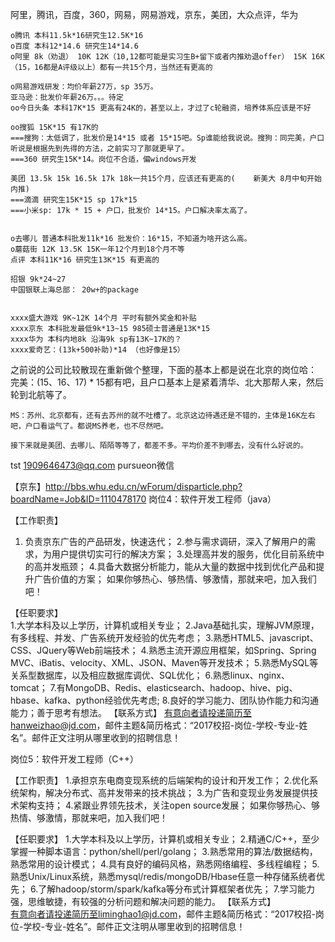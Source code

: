 ﻿阿里，腾讯，百度，360，网易，网易游戏，京东，美团，大众点评，华为

    o腾讯 本科11.5k*16研究生12.5K*16
    o百度 本科12*14.6 研究生14*14.6
    o阿里 8k（劝退） 10K 12K（10,12都可能是实习生B+留下或者内推劝退offer） 15K 16K（15，16都是A评级以上）都有一共15个月，当然还有更高的

    o网易游戏研发：均价年薪27万，sp 35万。
    亚马逊：批发价年薪26万。。。待定
    oo今日头条 本科17K*15 更高有24K的，甚至以上，才过了c轮融资，培养体系应该是不好

    oo搜狐 15K*15 有17K的
    ===搜狗：太低调了，批发价是14*15 或者 15*15吧。Sp谁能给我说说。搜狗：同完美，户口听说是根据先到先得的方法，之前实习了那就更早了。
    ===360 研究生15K*14。岗位不合适，偏windows开发

	美团 13.5k 15k 16.5k 17k 18k一共15个月，应该还有更高的(    新美大 8月中旬开始内推)
    ===滴滴 研究生15K*15 sp 17k*15
    ===小米sp: 17k * 15 + 户口，批发价 14*15。户口解决率太高了。


    o去哪儿 普通本科批发11k*16 批发价：16*15，不知道为啥开这么高。
    o蘑菇街 12K 13.5K 15K一年12个月到18个月不等
    点评 本科11K*16 研究生13K*15 有更高的

    招银 9k*24~27
    中国银联上海总部： 20w+的package


    xxxx盛大游戏 9K~12K 14个月 平时有额外奖金和补贴
    xxxx京东 本科批发最低9k*13~15 985硕士普通是13K*15
    xxxx华为 本科内地8k 沿海9k sp有13K~17K的？
    xxxx爱奇艺：(13k+500补助)*14 （也好像是15）

之前说的公司比较散现在重新做个整理，下面的基本上都是说在北京的岗位哈：
    完美：(15、16、17) * 15都有吧，且户口基本上是紧着清华、北大那帮人来，然后轮到北航等了。
    
    MS：苏州、北京都有，还有去苏州的就不吐槽了。北京这边待遇还是不错的，主体是16K左右吧，户口看运气了。都说MS养老，也不尽然吧。

    接下来就是美团、去哪儿、陌陌等等了，都差不多。平均价差不到哪去，没有什么好说的。


tst
1909646473@qq.com
pursueon微信

【京东】http://bbs.whu.edu.cn/wForum/disparticle.php?boardName=Job&ID=1110478170
岗位4：软件开发工程师（java）
 
【工作职责】
1. 负责京东广告的产品研发，快速迭代；
2.参与需求调研，深入了解用户的需求，为用户提供切实可行的解决方案；
3.处理高并发的服务，优化目前系统中的高并发瓶颈；
4.具备大数据分析能力，能从大量的数据中找到优化产品和提升广告价值的方案；
如果你够热心、够热情、够激情，那就来吧，加入我们吧！
 
【任职要求】  
1.大学本科及以上学历，计算机或相关专业；
2.Java基础扎实，理解JVM原理，有多线程、并发、广告系统开发经验的优先考虑；
3.熟悉HTML5、javascript、CSS、JQuery等Web前端技术；
4.熟悉主流开源应用框架，如Spring、Spring MVC、iBatis、velocity、XML、JSON、Maven等开发技术；
5.熟悉MySQL等关系型数据库，以及相应数据库调优、SQL优化；
6.熟悉linux、nginx、tomcat；
7.有MongoDB、Redis、elasticsearch、hadoop、hive、pig、hbase、kafka、python经验优先考虑;
8.良好的学习能力、团队协作能力和沟通能力；善于思考有想法。
【联系方式】
有意向者请投递简历至hanweizhao@jd.com，邮件主题&简历格式：“2017校招-岗位-学校-专业-姓名”。邮件正文注明从哪里收到的招聘信息！  
 
岗位5：软件开发工程师（C++）
 
【工作职责】
1.承担京东电商变现系统的后端架构的设计和开发工作；
2.优化系统架构，解决分布式、高并发带来的技术挑战；
3.为广告和变现业务发展提供技术架构支持；
4.紧跟业界领先技术，关注open source发展；
如果你够热心、够热情、够激情，那就来吧，加入我们吧！
 
【任职要求】
1.大学本科及以上学历，计算机或相关专业；
2.精通C/C++，至少掌握一种脚本语言：python/shell/perl/golang；
3.熟悉常用的算法/数据结构，熟悉常用的设计模式；
4.具有良好的编码风格，熟悉网络编程、多线程编程；
5.熟悉Unix/Linux系统，熟悉mysql/redis/mongoDB/Hbase任意一种存储系统者优先；
6.了解hadoop/storm/spark/kafka等分布式计算框架者优先；
7.学习能力强，思维敏捷，有较强的分析问题和解决问题的能力。
【联系方式】  
有意向者请投递简历至liminghao1@jd.com，邮件主题&简历格式：“2017校招-岗位-学校-专业-姓名”。邮件正文注明从哪里收到的招聘信息！ 
